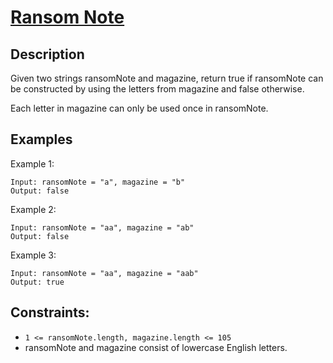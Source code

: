 # [Ransom Note](https://leetcode.com/problems/ransom-note/description/) 

## Description

Given two strings ransomNote and magazine, return true if ransomNote can be constructed by using the letters from magazine and false otherwise.

Each letter in magazine can only be used once in ransomNote.


## Examples

Example 1:

```
Input: ransomNote = "a", magazine = "b"
Output: false
```

Example 2:

```
Input: ransomNote = "aa", magazine = "ab"
Output: false
```

Example 3:

```
Input: ransomNote = "aa", magazine = "aab"
Output: true
```
 
## Constraints:

* `1 <= ransomNote.length, magazine.length <= 105`
* ransomNote and magazine consist of lowercase English letters.